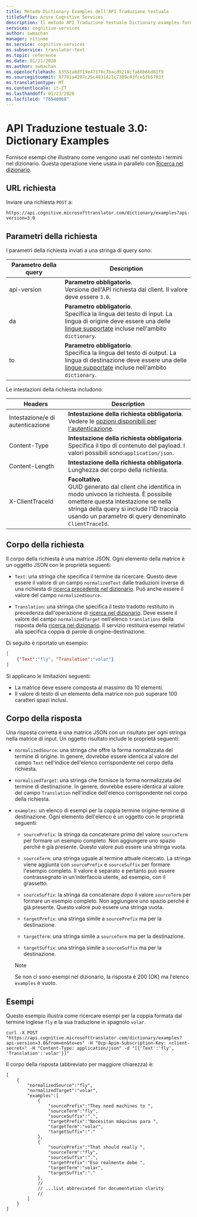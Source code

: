 ```yaml
---
title: Metodo Dictionary Examples dell'API Traduzione testuale
titleSuffix: Azure Cognitive Services
description: Il metodo API Traduzione testuale Dictionary examples fornisce esempi che illustrano il modo in cui i termini nel dizionario vengono usati nel contesto.
services: cognitive-services
author: swmachan
manager: nitinme
ms.service: cognitive-services
ms.subservice: translator-text
ms.topic: reference
ms.date: 01/21/2020
ms.author: swmachan
ms.openlocfilehash: b3551a8df19e47178c7bacd9218cfa60b66d81f9
ms.sourcegitcommit: 87781a4207c25c4831421c7309c03fce5fb5793f
ms.translationtype: MT
ms.contentlocale: it-IT
ms.lasthandoff: 01/23/2020
ms.locfileid: "76548068"
---
```

# <a name="translator-text-api-30-dictionary-examples"></a>API Traduzione testuale 3.0: Dictionary Examples

Fornisce esempi che illustrano come vengono usati nel contesto i termini nel dizionario. Questa operazione viene usata in parallelo con [Ricerca nel dizionario](./v3-0-dictionary-lookup.md).

## <a name="request-url"></a>URL richiesta

Inviare una richiesta `POST` a:

```HTTP
https://api.cognitive.microsofttranslator.com/dictionary/examples?api-version=3.0
```

## <a name="request-parameters"></a>Parametri della richiesta

I parametri della richiesta inviati a una stringa di query sono:

| Parametro della query | Description |
| --------- | ----------- |
| api-version <img width=200/> | **Parametro obbligatorio**.<br/>Versione dell'API richiesta dal client. Il valore deve essere `3.0`. |
| da | **Parametro obbligatorio**.<br/>Specifica la lingua del testo di input. La lingua di origine deve essere una delle [lingue supportate](./v3-0-languages.md) incluse nell'ambito `dictionary`. |
| to | **Parametro obbligatorio**.<br/>Specifica la lingua del testo di output. La lingua di destinazione deve essere una delle [lingue supportate](./v3-0-languages.md) incluse nell'ambito `dictionary`.  | 

Le intestazioni della richiesta includono:

| Headers  | Description |
| ------ | ----------- |
| Intestazione/e di autenticazione <img width=200/>  | **Intestazione della richiesta obbligatoria**.<br/>Vedere le <a href="https://docs.microsoft.com/azure/cognitive-services/translator/reference/v3-0-reference#authentication">opzioni disponibili per l'autenticazione</a>. |
| Content-Type | **Intestazione della richiesta obbligatoria**.<br/>Specifica il tipo di contenuto del payload. I valori possibili sono:`application/json`. |
| Content-Length   | **Intestazione della richiesta obbligatoria**.<br/>Lunghezza del corpo della richiesta. |
| X-ClientTraceId   | **Facoltativo**.<br/>GUID generato dal client che identifica in modo univoco la richiesta. È possibile omettere questa intestazione se nella stringa della query si include l'ID traccia usando un parametro di query denominato `ClientTraceId`. |

## <a name="request-body"></a>Corpo della richiesta

Il corpo della richiesta è una matrice JSON. Ogni elemento della matrice è un oggetto JSON con le proprietà seguenti:

  * `Text`: una stringa che specifica il termine da ricercare. Questo deve essere il valore di un campo `normalizedText` dalle traduzioni inverse di una richiesta di [ricerca precedente nel dizionario](./v3-0-dictionary-lookup.md). Può anche essere il valore del campo `normalizedSource`.

  * `Translation`: una stringa che specifica il testo tradotto restituito in precedenza dall'operazione di [ricerca nel dizionario](./v3-0-dictionary-lookup.md). Deve essere il valore del campo `normalizedTarget` nell'elenco `translations` della risposta della [ricerca nel dizionario](./v3-0-dictionary-lookup.md). Il servizio restituirà esempi relativi alla specifica coppia di parole di origine-destinazione.

Di seguito è riportato un esempio:

```json
[
    {"Text":"fly", "Translation":"volar"}
]
```

Si applicano le limitazioni seguenti:

* La matrice deve essere composta al massimo da 10 elementi.
* Il valore di testo di un elemento della matrice non può superare 100 caratteri spazi inclusi.

## <a name="response-body"></a>Corpo della risposta

Una risposta corretta è una matrice JSON con un risultato per ogni stringa nella matrice di input. Un oggetto risultato include le proprietà seguenti:

  * `normalizedSource`: una stringa che offre la forma normalizzata del termine di origine. In genere, dovrebbe essere identica al valore del campo `Text` nell'indice dell'elenco corrispondente nel corpo della richiesta.
    
  * `normalizedTarget`: una stringa che fornisce la forma normalizzata del termine di destinazione. In genere, dovrebbe essere identica al valore del campo `Translation` nell'indice dell'elenco corrispondente nel corpo della richiesta.
  
  * `examples`: un elenco di esempi per la coppia termine origine-termine di destinazione. Ogni elemento dell'elenco è un oggetto con le proprietà seguenti:

    * `sourcePrefix`: la stringa da concatenare _prima_ del valore `sourceTerm` per formare un esempio completo. Non aggiungere uno spazio perché è già presente. Questo valore può essere una stringa vuota.

    * `sourceTerm`: una stringa uguale al termine attuale ricercato. La stringa viene aggiunta con `sourcePrefix` e `sourceSuffix` per formare l'esempio completo. Il valore è separato e pertanto può essere contrassegnato in un'interfaccia utente, ad esempio, con il grassetto.

    * `sourceSuffix`: la stringa da concatenare _dopo_ il valore `sourceTerm` per formare un esempio completo. Non aggiungere uno spazio perché è già presente. Questo valore può essere una stringa vuota.

    * `targetPrefix`: una stringa simile a `sourcePrefix` ma per la destinazione.

    * `targetTerm`: una stringa simile a `sourceTerm` ma per la destinazione.

    * `targetSuffix`: una stringa simile a `sourceSuffix` ma per la destinazione.

    > [!NOTE]
    > Se non ci sono esempi nel dizionario, la risposta è 200 (OK) ma l'elenco `examples` è vuoto.

## <a name="examples"></a>Esempi

Questo esempio illustra come ricercare esempi per la coppia formata dal termine inglese `fly` e la sua traduzione in spagnolo `volar`.

```curl
curl -X POST "https://api.cognitive.microsofttranslator.com/dictionary/examples?api-version=3.0&from=en&to=es" -H "Ocp-Apim-Subscription-Key: <client-secret>" -H "Content-Type: application/json" -d "[{'Text':'fly', 'Translation':'volar'}]"
```

Il corpo della risposta (abbreviato per maggiore chiarezza) è:

```
[
    {
        "normalizedSource":"fly",
        "normalizedTarget":"volar",
        "examples":[
            {
                "sourcePrefix":"They need machines to ",
                "sourceTerm":"fly",
                "sourceSuffix":".",
                "targetPrefix":"Necesitan máquinas para ",
                "targetTerm":"volar",
                "targetSuffix":"."
            },      
            {
                "sourcePrefix":"That should really ",
                "sourceTerm":"fly",
                "sourceSuffix":".",
                "targetPrefix":"Eso realmente debe ",
                "targetTerm":"volar",
                "targetSuffix":"."
            },
            //
            // ...list abbreviated for documentation clarity
            //
        ]
    }
]
```
